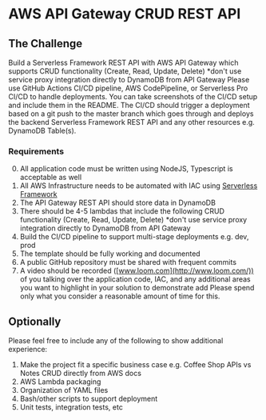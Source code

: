 # AWS API Gateway CRUD REST API
## The Challenge


Build a Serverless Framework REST API with AWS API Gateway which supports CRUD functionality (Create, Read, Update, Delete) *don't use service proxy integration directly to DynamoDB from API Gateway
Please use GitHub Actions CI/CD pipeline, AWS CodePipeline, or Serverless Pro CI/CD to handle deployments.
You can take screenshots of the CI/CD setup and include them in the README.
The CI/CD should trigger a deployment based on a git push to the master branch which goes through and deploys the backend Serverless Framework REST API and any other resources e.g. DynamoDB Table(s).
### Requirements
0. All application code must be written using NodeJS, Typescript is acceptable as well
1. All AWS Infrastructure needs to be automated with IAC using [Serverless Framework](https://www.serverless.com/)
2. The API Gateway REST API should store data in DynamoDB
3. There should be 4-5 lambdas that include the following CRUD functionality (Create, Read, Update, Delete) *don't use service proxy integration directly to DynamoDB from API Gateway
4. Build the CI/CD pipeline to support multi-stage deployments e.g. dev, prod
5. The template should be fully working and documented
6. A public GitHub repository must be shared with frequent commits
7. A video should be recorded ([www.loom.com](http://www.loom.com/)) of you talking over the application code, IAC, and any additional areas you want to highlight in your solution to demonstrate add
Please spend only what you consider a reasonable amount of time for this.

## Optionally

[](https://github.com/serverless-guru/code-challenges/tree/master/code-challenge-5#optionally)

Please feel free to include any of the following to show additional experience:

1. Make the project fit a specific business case e.g. Coffee Shop APIs vs Notes CRUD directly from AWS docs
2. AWS Lambda packaging
3. Organization of YAML files
4. Bash/other scripts to support deployment
5. Unit tests, integration tests, etc